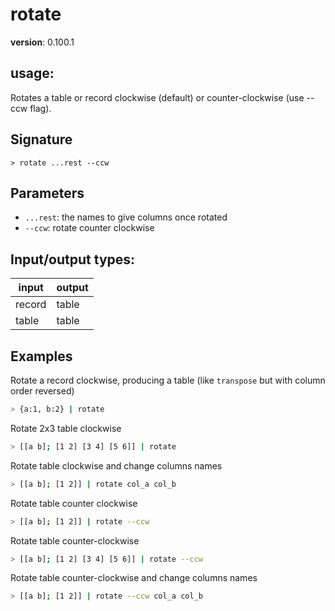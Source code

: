 # rotate

**version**: 0.100.1

## **usage**:

Rotates a table or record clockwise (default) or counter-clockwise (use --ccw flag).

## Signature

`> rotate ...rest --ccw`

## Parameters

- `...rest`: the names to give columns once rotated
- `--ccw`: rotate counter clockwise

## Input/output types:

| input  | output |
| ------ | ------ |
| record | table  |
| table  | table  |

## Examples

Rotate a record clockwise, producing a table (like `transpose` but with column order reversed)

```bash
> {a:1, b:2} | rotate
```

Rotate 2x3 table clockwise

```bash
> [[a b]; [1 2] [3 4] [5 6]] | rotate
```

Rotate table clockwise and change columns names

```bash
> [[a b]; [1 2]] | rotate col_a col_b
```

Rotate table counter clockwise

```bash
> [[a b]; [1 2]] | rotate --ccw
```

Rotate table counter-clockwise

```bash
> [[a b]; [1 2] [3 4] [5 6]] | rotate --ccw
```

Rotate table counter-clockwise and change columns names

```bash
> [[a b]; [1 2]] | rotate --ccw col_a col_b
```
